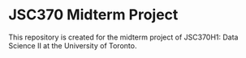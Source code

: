 # JSC370 Midterm Project

This repository is created for the midterm project of JSC370H1: Data Science II at the University of Toronto.
